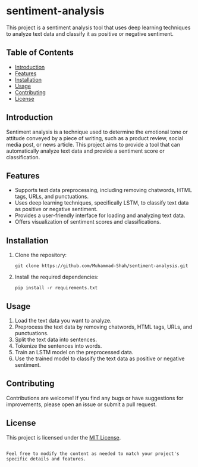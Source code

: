 # sentiment-analysis

This project is a sentiment analysis tool that uses deep learning techniques to analyze text data and classify it as positive or negative sentiment.

## Table of Contents

- [Introduction](#introduction)
- [Features](#features)
- [Installation](#installation)
- [Usage](#usage)
- [Contributing](#contributing)
- [License](#license)

## Introduction

Sentiment analysis is a technique used to determine the emotional tone or attitude conveyed by a piece of writing, such as a product review, social media post, or news article. This project aims to provide a tool that can automatically analyze text data and provide a sentiment score or classification.

## Features

- Supports text data preprocessing, including removing chatwords, HTML tags, URLs, and punctuations.
- Uses deep learning techniques, specifically LSTM, to classify text data as positive or negative sentiment.
- Provides a user-friendly interface for loading and analyzing text data.
- Offers visualization of sentiment scores and classifications.

## Installation

1. Clone the repository:

   ```
   git clone https://github.com/Muhammad-Shah/sentiment-analysis.git
   ```

2. Install the required dependencies:

   ```
   pip install -r requirements.txt
   ```

## Usage

1. Load the text data you want to analyze.
2. Preprocess the text data by removing chatwords, HTML tags, URLs, and punctuations.
3. Split the text data into sentences.
4. Tokenize the sentences into words.
5. Train an LSTM model on the preprocessed data.
6. Use the trained model to classify the text data as positive or negative sentiment.

## Contributing

Contributions are welcome! If you find any bugs or have suggestions for improvements, please open an issue or submit a pull request.

## License

This project is licensed under the [MIT License](LICENSE).

```

Feel free to modify the content as needed to match your project's specific details and features.
```
